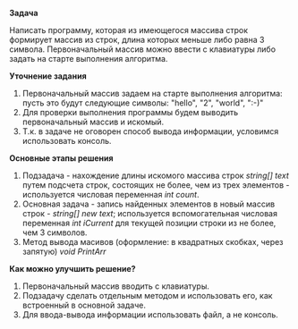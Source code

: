 **Задача** 

Написать программу, которая из имеющегося массива строк 
формирует массив из строк, длина которых меньше либо равна 3 символа. 
Первоначальный массив можно ввести с клавиатуры 
либо задать на старте выполнения алгоритма. 

**Уточнение задания**
1. Первоначальный массив задаем на старте выполнения алгоритма:
пусть это будут следующие символы: "hello", "2", "world", ":-)" 
2. Для проверки выполнения программы будем выводить первоначальный массив и искомый.
3. Т.к. в задаче не оговорен способ вывода информации, условимся использовать консоль.

**Основные этапы решения**
1. Подзадача - нахождение длины искомого массива строк *string[] text* путем подсчета строк, состоящих не более, чем из трех элементов - используется числовая переменная *int count*.
2. Основная задача - запись найденных элементов в новый массив строк - *string[] new text*;
используется вспомогательная числовая переменная *int iCurrent* для текущей позиции строки 
из не более, чем 3 символов.
3. Метод вывода масивов (оформление: в квадратных скобках, через запятую) *void PrintArr*

**Как можно улучшить решение?**
1. Первоначальный массив вводить с клавиатуры.
2. Подзадачу сделать отдельным методом и использовать его, как встроенный в основной задаче.
3. Для ввода-вывода информации использовать файл, а не консоль.